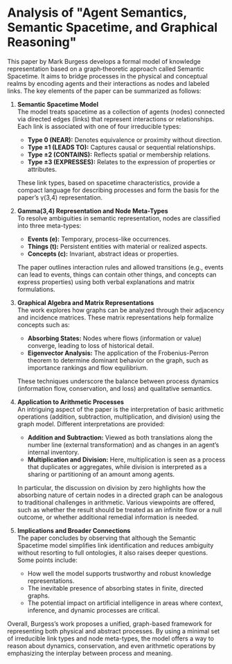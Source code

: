 # Analysis of "Agent Semantics, Semantic Spacetime, and Graphical Reasoning"

This paper by Mark Burgess develops a formal model of knowledge
representation based on a graph‐theoretic approach called Semantic
Spacetime. It aims to bridge processes in the physical and conceptual
realms by encoding agents and their interactions as nodes and labeled
links. The key elements of the paper can be summarized as follows:

1. **Semantic Spacetime Model**  
   The model treats spacetime as a collection of agents (nodes)
   connected via directed edges (links) that represent interactions or
   relationships. Each link is associated with one of four irreducible
   types:
   - **Type 0 (NEAR):** Denotes equivalence or proximity without
     direction.
   - **Type ±1 (LEADS TO):** Captures causal or sequential
     relationships.
   - **Type ±2 (CONTAINS):** Reflects spatial or membership
     relations.
   - **Type ±3 (EXPRESSES):** Relates to the expression of properties or
     attributes.

   These link types, based on spacetime characteristics, provide a
   compact language for describing processes and form the basis for the
   paper’s γ(3,4) representation.

2. **Gamma(3,4) Representation and Node Meta-Types**  
   To resolve ambiguities in semantic representation, nodes are
   classified into three meta-types:
   - **Events (e):** Temporary, process-like occurrences.
   - **Things (t):** Persistent entities with material or realized
     aspects.
   - **Concepts (c):** Invariant, abstract ideas or properties.

   The paper outlines interaction rules and allowed transitions (e.g.,
   events can lead to events, things can contain other things, and
   concepts can express properties) using both verbal explanations and
   matrix formulations.

3. **Graphical Algebra and Matrix Representations**  
   The work explores how graphs can be analyzed through their
   adjacency and incidence matrices. These matrix representations help
   formalize concepts such as:
   - **Absorbing States:** Nodes where flows (information or value)
     converge, leading to loss of historical detail.
   - **Eigenvector Analysis:** The application of the Frobenius-Perron
     theorem to determine dominant behavior on the graph, such as
     importance rankings and flow equilibrium.

   These techniques underscore the balance between process dynamics
   (information flow, conservation, and loss) and qualitative semantics.

4. **Application to Arithmetic Processes**  
   An intriguing aspect of the paper is the interpretation of basic
   arithmetic operations (addition, subtraction, multiplication, and
   division) using the graph model. Different interpretations are
   provided:
   - **Addition and Subtraction:** Viewed as both translations along the
     number line (external transformation) and as changes in an agent’s
     internal inventory.
   - **Multiplication and Division:** Here, multiplication is seen as a
     process that duplicates or aggregates, while division is interpreted
     as a sharing or partitioning of an amount among agents.

   In particular, the discussion on division by zero highlights how the
   absorbing nature of certain nodes in a directed graph can be analogous
   to traditional challenges in arithmetic. Various viewpoints are offered,
   such as whether the result should be treated as an infinite flow or a null
   outcome, or whether additional remedial information is needed.

5. **Implications and Broader Connections**  
   The paper concludes by observing that although the Semantic Spacetime
   model simplifies link identification and reduces ambiguity without
   resorting to full ontologies, it also raises deeper questions. Some
   points include:
   - How well the model supports trustworthy and robust knowledge
     representations.
   - The inevitable presence of absorbing states in finite, directed graphs.
   - The potential impact on artificial intelligence in areas where
     context, inference, and dynamic processes are critical.

Overall, Burgess’s work proposes a unified, graph-based framework for
representing both physical and abstract processes. By using a minimal set
of irreducible link types and node meta-types, the model offers a way to
reason about dynamics, conservation, and even arithmetic operations by
emphasizing the interplay between process and meaning.
